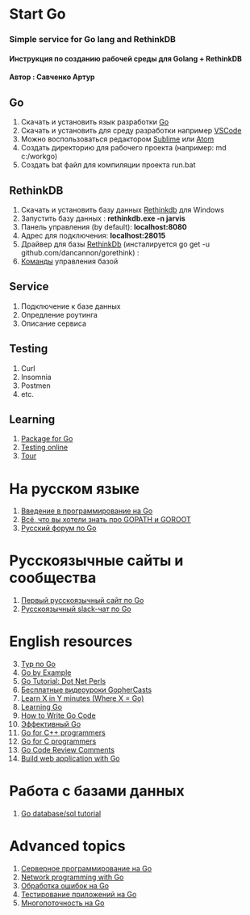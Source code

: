 # Start Go
### Simple service for Go lang and RethinkDB  

#### Инструкция по созданию рабочей среды для Golang + RethinkDB  
#### Автор : Савченко Артур

## Go
1. Скачать и установить язык разработки [Go](https://golang.org/doc/install?download=go1.9.2.windows-amd64.msi)
2. Скачать и установить для среду разработки например [VSCode](https://code.visualstudio.com/docs/?dv=win)  
3. Можно воспользоваться редактором [Sublime](https://www.sublimetext.com/3) или [Atom](https://atom.io/) 
4. Создать директорию для рабочего проекта (например: md c:/workgo)
5. Создать bat файл для компиляции проекта run.bat

## RethinkDB
1. Скачать и установить базу данных [Rethinkdb](https://download.rethinkdb.com/windows/rethinkdb-2.3.6.zip) для Windows	 
2. Запустить базу данных :  **rethinkdb.exe -n jarvis**
3. Панель управления (by default): **localhost:8080**
4. Адрес для подключения:  **localhost:28015**
6. Драйвер для базы [RethinkDb](https://github.com/GoRethink/gorethink) (инсталируется go get -u github.com/dancannon/gorethink) :
7. [Команды](https://rethinkdb.com/api/javascript/) управления базой

## Service
1. Подключение к базе данных
2. Опредление роутинга
3. Описание сервиса

## Testing 
1. Curl  
2. Insomnia
3. Postmen   
4. etc.

## Learning
1. [Package for Go](https://golang.org/pkg/)
2. [Testing online](https://play.golang.org/)
3. [Tour](https://tour.golang.org/welcome/1)

# На русском языке
1. [Введение в программирование на Go](http://golang-book.ru/)
2. [Всё, что вы хотели знать про GOPATH и GOROOT](http://habrahabr.ru/post/249545/)
3. [Русский форум по Go](https://groups.google.com/forum/#!forum/golang-ru)

# Русскоязычные сайты и сообщества
1. [Первый русскоязычный сайт по Go](http://4gophers.com/)
2. [Русскоязычный slack-чат по Go](https://golang-ru.slack.com)

# English resources
3. [Тур по Go](http://tour.golang.org/) 
4. [Go by Example](https://gobyexample.com/)
5. [Go Tutorial: Dot Net Perls](http://www.dotnetperls.com/go)
6. [Бесплатные видеоуроки GopherCasts](https://gophercasts.io/)
7. [Learn X in Y minutes (Where X = Go)](http://learnxinyminutes.com/docs/go/)
8. [Learning Go](http://miek.nl/downloads/Go/)
9. [How to Write Go Code](http://golang.org/doc/code.html)
10. [Эффективный Go](http://golang.org/doc/effective_go.html)
11. [Go for C++ programmers](https://github.com/golang/go/wiki/GoForCPPProgrammers)
12. [Go for C programmers](https://talks.golang.org/2012/goforc.slide#1)
13. [Go Code Review Comments](https://github.com/golang/go/wiki/CodeReviewComments)
14. [Build web application with Go](https://www.gitbook.com/book/astaxie/build-web-application-with-golang/details)

# Работа с базами данных
1. [Go database/sql tutorial](http://go-database-sql.org/)

# Advanced topics
1. [Серверное программирование на Go](https://github.com/golang/go/wiki/LearnServerProgramming)
2. [Network programming with Go](http://jan.newmarch.name/go/)
3. [Обработка ошибок на Go](https://github.com/golang/go/wiki/LearnErrorHandling)
4. [Тестирование приложений на Go](https://github.com/golang/go/wiki/LearnTesting)
5. [Многопоточность на Go](https://github.com/golang/go/wiki/LearnConcurrency)
